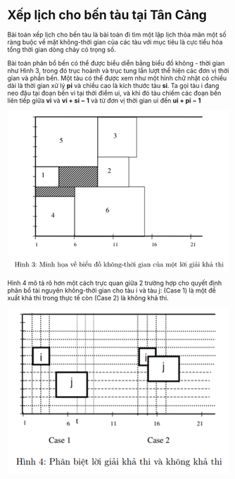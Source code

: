 # Xếp lịch cho bến tàu tại Tân Cảng

Bài toán xếp lịch cho bến tàu là bài toán đi tìm một lập lịch thỏa mãn một số ràng buộc về mặt không-thời gian của các tàu với mục tiêu là cực tiểu hóa tổng thời gian dòng chảy có trọng số.

Bài toán phân bổ bến có thể được biểu diễn bằng biểu đồ không - thời gian như Hình 3, trong đó trục hoành và trục tung lần lượt thể hiện các đơn vị thời gian và phần bến. Một tàu có thể được xem như một hình chữ
nhật có chiều dài là thời gian xử lý **pi** và chiều cao là kích thước tàu **si**. Ta gọi tàu i đang neo đậu tại đoạn bến vi tại thời điểm ui, và khi đó tàu chiếm các đoạn bến liên tiếp giữa **vi** và **vi + si − 1** và từ đơn vị thời gian ui đến **ui + pi − 1**

<p>
    <img src="infor/image1.png"/>
</p>

Hình 4 mô tả rõ hơn một cách trực quan giữa 2 trường hợp cho quyết định phân bổ tài nguyên không-thời gian cho tàu i và tàu j: (Case 1) là một đề xuất khả thi trong thực tế còn (Case 2) là không khả thi.

<p>
    <img src="infor/image2.png"/>
</p>
